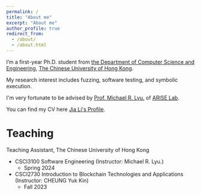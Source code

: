 ```yaml
---
permalink: /
title: "About me"
excerpt: "About me"
author_profile: true
redirect_from: 
  - /about/
  - /about.html
---
```


I’m a first-year Ph.D. student from  [the Department of Computer Science and Engineering](https://www.cse.cuhk.edu.hk), [The Chinese University of Hong Kong](https://cuhk.edu.hk/chinese/index.html). 

My research interest includes fuzzing, software testing, and symbolic execution.

I'm very fortunate to be advised by [Prof. Michael R. Lyu.](https://www.cse.cuhk.edu.hk/lyu/home) of [ARISE Lab](http://ariselab.cse.cuhk.edu.hk/).

You can find my CV here [Jia Li's Profile](../assets/profile.pdf).

# Teaching
Teaching Assistant, The Chinese University of Hong Kong

- CSCI3100 Software Engineering (Instructor: Michael R. Lyu.)
  - Spring 2024
- CSCI2730 Introduction to Blockchain Technologies and Applications (Instructor: CHEUNG Yuk Kin)
  - Fall 2023 


